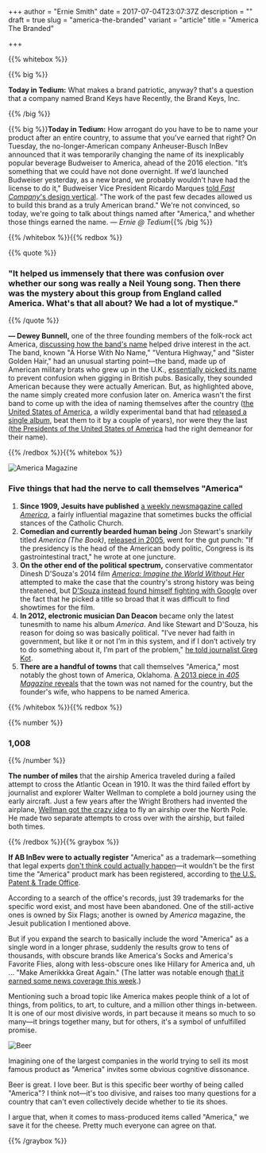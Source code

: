 +++
author = "Ernie Smith"
date = 2017-07-04T23:07:37Z
description = ""
draft = true
slug = "america-the-branded"
variant = "article"
title = "America The Branded"

+++

{{% whitebox %}}

{{% big %}}

**Today in Tedium:** What makes a brand patriotic, anyway? that's a question that a company named Brand Keys have Recently, the Brand Keys, Inc.

{{% /big %}}


{{% big %}}**Today in Tedium:** How arrogant do you have to be to name your product after an entire country, to assume that you've earned that right? On Tuesday, the no-longer-American company Anheuser-Busch InBev announced that it was temporarily changing the name of its inexplicably popular beverage Budweiser to America, ahead of the 2016 election. "It’s something that we could have not done overnight. If we’d launched Budweiser yesterday, as a new brand, we probably wouldn't have had the license to do it," Budweiser Vice President Ricardo Marques [told *Fast Company*'s design vertical](http://www.fastcodesign.com/3059681/budweiser-renames-its-beer-america). "The work of the past few decades allowed us to build this brand as a truly American brand." We're not convinced, so today, we're going to talk about things named after "America," and whether those things earned the name. *— Ernie @ Tedium*{{% /big %}}

{{% /whitebox %}}{{% redbox %}}

{{% quote %}}
### "It helped us immensely that there was confusion over whether our song was really a Neil Young song. Then there was the mystery about this group from England called America. What's that all about? We had a lot of mystique."
{{% /quote %}}

**— Dewey Bunnell,** one of the three founding members of the folk-rock act America, [discussing how the band's name](http://www.marinij.com/article/ZZ/20080630/NEWS/806309959) helped drive interest in the act. The band, known "A Horse With No Name," "Ventura Highway," and "Sister Golden Hair," had an unusual starting point—the band, made up of American military brats who grew up in the U.K., [essentially picked its name](http://www.latimes.com/local/obituaries/la-me-dan-peek-20110727-story.html) to prevent confusion when gigging in British pubs. Basically, they sounded American because they were actually American. But, as highlighted above, the name simply created more confusion later on. America wasn't the first band to come up with the idea of naming themselves after the country ([the United States of America](http://www.allmusic.com/artist/the-united-states-of-america-mn0000920101/biography), a wildly experimental band that had [released a single album](http://amzn.to/1OfYSo1), beat them to it by a couple of years), nor were they the last ([the Presidents of the United States of America](http://www.presidentsrock.com/) had the right demeanor for their name).

{{% /redbox %}}{{% whitebox %}}

![America Magazine](https://res.cloudinary.com/tedium/image/upload/v1462943606/h7phruuhky9ah3tacuay.jpg)

### Five things that had the nerve to call themselves "America"

1. **Since 1909, Jesuits have published** [a weekly newsmagazine called *America*](http://americamagazine.org/), a fairly influential magazine that sometimes bucks the official stances of the Catholic Church.
2. **Comedian and currently bearded human being** Jon Stewart's snarkily titled *America (The Book)*, [released in 2005](http://amzn.to/1YkTaBI), went for the gut punch: "If the presidency is the head of the American body politic, Congress is its gastrointestinal tract," he wrote at one juncture.
3. **On the other end of the political spectrum,** conservative commentator Dinesh D'Souza's 2014 film [*America: Imagine the World Without Her*](http://amzn.to/1rFqXv6) attempted to make the case that the country's strong history was being threatened, but [D'Souza instead found himself fighting with Google](http://deadline.com/2014/07/dinesh-dsouza-america-google-missing-movie-showtimes-806191/) over the fact that he picked a title so broad that it was difficult to find showtimes for the film.
4. **In 2012, electronic musician Dan Deacon** became only the latest tunesmith to name his album *America*. And like Stewart and D'Souza, his reason for doing so was basically political. "I’ve never had faith in government, but like it or not I’m in this system, and if I don’t actively try to do something about it, I’m part of the problem," [he told journalist Greg Kot](http://articles.chicagotribune.com/2012-08-29/entertainment/chi-dan-deacon-interview-deacon-interviewed-about-america-20120829_1_dan-deacon-america-baltimore-club-scene).
5. **There are a handful of towns** that call themselves "America," most notably the ghost town of America, Oklahoma. [A 2013 piece in *405 Magazine* reveals](http://www.405magazine.com/July-2013/The-Rise-and-Fall-of-America-Oklahoma/) that the town was not named for the country, but the founder's wife, who happens to be named America.

{{% /whitebox %}}{{% redbox %}}

{{% number %}}
### 1,008
{{% /number %}}

**The number of miles** that the airship America traveled during a failed attempt to cross the Atlantic Ocean in 1910. It was the third failed effort by journalist and explorer Walter Wellman to complete a bold journey using the early aircraft. Just a few years after the Wright Brothers had invented the airplane, [Wellman got the crazy idea](http://www.airships.net/first-attempt-fly-atlantic-wellman-vaniman-airship-america) to fly an airship over the North Pole. He made two separate attempts to cross over with the airship, but failed both times.

{{% /redbox %}}{{% graybox %}}

**If AB InBev were to actually register** "America" as a trademark—something that legal experts [don't think could actually happen](http://www.latimes.com/la-fi-budweiser-america-trademark-20160510-snap-htmlstory.html)—it wouldn't be the first time the "America" product mark has been registered, according to [the U.S. Patent & Trade Office](http://tmsearch.uspto.gov/).

According to a search of the office's records, just 39 trademarks for the specific word exist, and most have been abandoned. One of the still-active ones is owned by Six Flags; another is owned by *America* magazine, the Jesuit publication I mentioned above.

But if you expand the search to basically include the word "America" as a single word in a longer phrase, suddenly the results grow to tens of thousands, with obscure brands like America's Socks and America's Favorite Flies, along with less-obscure ones like Hillary for America and, uh … "Make Amerikkka Great Again." (The latter was notable enough [that it earned some news coverage this week](http://www.worldipreview.com/news/make-amerikkka-great-again-trademark-application-filed-9984).)

Mentioning such a broad topic like America makes people think of a lot of things, from politics, to art, to culture, and a million other things in-between. It is one of our most divisive words, in part because it means so much to so many—it brings together many, but for others, it's a symbol of unfulfilled promise.

![Beer](https://res.cloudinary.com/tedium/image/upload/v1462943723/mjqm2c71cqnoe4xs34sn.jpg)

Imagining one of the largest companies in the world trying to sell its most famous product as "America" invites some obvious cognitive dissonance.

Beer is great. I love beer. But is this specific beer worthy of being called "America"? I think not—it's too divisive, and raises too many questions for a country that can't even collectively decide whether to tie its shoes.

I argue that, when it comes to mass-produced items called "America," we save it for the cheese. Pretty much everyone can agree on that.

{{% /graybox %}}